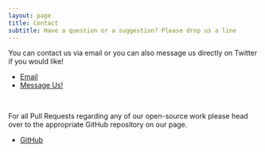 ```yaml
---
layout: page
title: Contact
subtitle: Have a question or a suggestion? Please drop us a line
---
```


You can contact us via email or you can also message us directly on Twitter if you would like!
&nbsp;
<ul class="pager main-pager">
    <li>
        <a href="mailto:jawa@jjunkyard.com">Email</a>
    </li>
    <li>
        <a href="https://twitter.com/messages/compose?recipient_id=1193747626887274496">Message Us!</a>
    </li>
</ul>
&nbsp;

For all Pull Requests regarding any of our open-source work please head over to the appropriate GitHub repository on our page.
&nbsp;
<ul class="pager main-pager">
    <li>
        <a href="https://github.com/jjunkyard">GitHub</a>
    </li>
</ul>
&nbsp;
